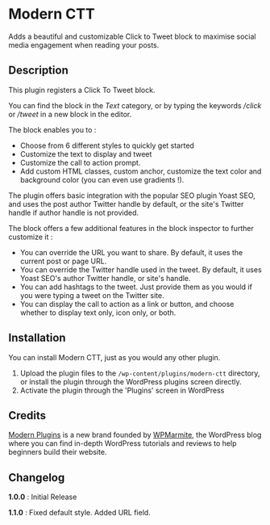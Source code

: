 # Modern CTT

Adds a beautiful and customizable Click to Tweet block to maximise social media engagement when reading your posts.

## Description

This plugin registers a Click To Tweet block. 

You can find the block in the *Text* category, or by typing the keywords */click* or */tweet* in a new block in the editor.

The block enables you to :

 * Choose from 6 different styles to quickly get started
 * Customize the text to display and tweet 
 * Customize the call to action prompt.
 * Add custom HTML classes, custom anchor, customize the text color and background color (you can even use gradients !).

The plugin offers basic integration with the popular SEO plugin Yoast SEO, and uses the post author Twitter handle by default, or the site's Twitter handle if author handle is not provided.

The block offers a few additional features in the block inspector to further customize it :

* You can override the URL you want to share. By default, it uses the current post or page URL.
* You can override the Twitter handle used in the tweet. By default, it uses Yoast SEO's author Twitter handle, or site's handle.
* You can add hashtags to the tweet. Just provide them as you would if you were typing a tweet on the Twitter site.
* You can display the call to action as a link or button, and choose whether to display text only, icon only, or both. 

## Installation

You can install Modern CTT, just as you would any other plugin.

1. Upload the plugin files to the `/wp-content/plugins/modern-ctt` directory, or install the plugin through the WordPress plugins screen directly.
1. Activate the plugin through the 'Plugins' screen in WordPress

## Credits

[Modern Plugins](https://modernplugins.com/) is a new brand founded by [WPMarmite](https://wpmarmite.com), the WordPress blog where you can find in-depth WordPress tutorials and reviews to help beginners build their website.

## Changelog

**1.0.0** : Initial Release

**1.1.0** : Fixed default style. Added URL field.
